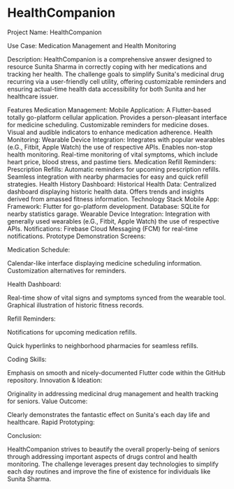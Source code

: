 # HealthCompanion

Project Name:
HealthCompanion


Use Case:
Medication Management and Health Monitoring


Description:
HealthCompanion is a comprehensive answer designed to resource Sunita Sharma in correctly coping with her medications and tracking her health. The challenge goals to simplify Sunita's medicinal drug recurring via a user-friendly cell utility, offering customizable reminders and ensuring actual-time health data accessibility for both Sunita and her healthcare issuer.


Features
Medication Management:
Mobile Application:
A Flutter-based totally go-platform cellular application.
Provides a person-pleasant interface for medicine scheduling.
Customizable reminders for medicine doses.
Visual and audible indicators to enhance medication adherence.
Health Monitoring:
Wearable Device Integration:
Integrates with popular wearables (e.G., Fitbit, Apple Watch) the use of respective APIs.
Enables non-stop health monitoring.
Real-time monitoring of vital symptoms, which include heart price, blood stress, and pastime tiers.
Medication Refill Reminders:
Prescription Refills:
Automatic reminders for upcoming prescription refills.
Seamless integration with nearby pharmacies for easy and quick refill strategies.
Health History Dashboard:
Historical Health Data:
Centralized dashboard displaying historic health data.
Offers trends and insights derived from amassed fitness information.
Technology Stack
Mobile App:
Framework: Flutter for go-platform development.
Database: SQLite for nearby statistics garage.
Wearable Device Integration:
Integration with generally used wearables (e.G., Fitbit, Apple Watch) the use of respective APIs.
Notifications:
Firebase Cloud Messaging (FCM) for real-time notifications.
Prototype Demonstration
Screens:


Medication Schedule:

Calendar-like interface displaying medicine scheduling information.
Customization alternatives for reminders.


Health Dashboard:

Real-time show of vital signs and symptoms synced from the wearable tool.
Graphical illustration of historic fitness records.


Refill Reminders:

Notifications for upcoming medication refills.

Quick hyperlinks to neighborhood pharmacies for seamless refills.
 
 

 

 

Coding Skills:

Emphasis on smooth and nicely-documented Flutter code within the GitHub repository.
Innovation & Ideation:

Originality in addressing medicinal drug management and health tracking for seniors.
Value Outcome:

Clearly demonstrates the fantastic effect on Sunita's each day life and healthcare.
Rapid Prototyping:

 
Conclusion:

HealthCompanion strives to beautify the overall properly-being of seniors through addressing important aspects of drugs control and health monitoring. The challenge leverages present day technologies to simplify each day routines and improve the fine of existence for individuals like Sunita Sharma.
